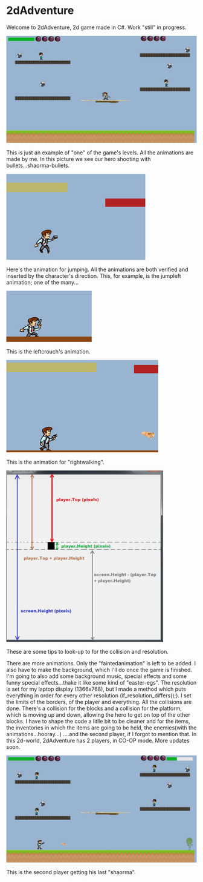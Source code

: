 # 2dAdventure

Welcome to 2dAdventure, 2d game made in C#. Work "still" in progress.


![Screenshot]( 	printscreen.png)

This is just an example of "one" of the game's levels.
All the animations are made by me. In this picture we see our hero shooting with bullets...shaorma-bullets.



![Screenshot]( 	Screenshot_2.png)

Here's the animation for jumping. All the animations are both verified and inserted by the character's direction. This, for example, is the jumpleft animation; one of the many...




![Screenshot]( 	Screenshot_3.png)

This is the leftcrouch's animation.




![Screenshot]( 	Screenshot_4.png)

This is the animation for "rightwalking".


![Screenshot](coordinates_for_game.png)

These are some tips to look-up to for the collision and resolution.


There are more animations. Only the "faintedanimation" is left to be added. I also have to make the background, which I'll do once the game is finished.
I'm going to also add some background music, special effects and some funny special effects...thake it like some kind of "easter-egs".
The resolution is set for my laptop display (1366x768), but I made a method which puts everything in order for every other resolution (if_resolution_differs();). I set the limits of the borders, of the player and everything.
All the collisions are done. There's a collision for the blocks and a collision for the platform, which is moving up and down, allowing the hero to get on top of the other blocks. 
I have to shape the code a litlle bit to be cleaner and for the items, the inventories in which the items are going to be held, the enemies(with the animations...hooray...) ....and the second player, if I forgot to mention that. 
In this 2d-world, 2dAdventure has 2 players, in CO-OP mode.
More updates soon.

![Screenshot]( 	prnt.png)

This is the second player getting his last "shaorma".
